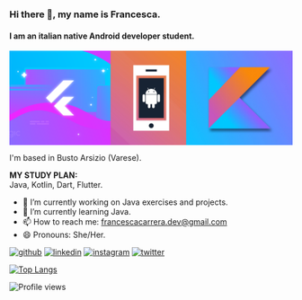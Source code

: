 ### Hi there 👋, my name is Francesca.
#### I am an italian native Android developer student.
<img align="center" src="https://github.com/Francesca-Carrera/Francesca-Carrera/blob/main/github_banner.png" width=600px; />

I'm based in Busto Arsizio (Varese).
<br>

**MY STUDY PLAN:** <br>
Java, Kotlin, Dart, Flutter. <br>

- 🔭 I’m currently working on Java exercises and projects. 
- 🌱 I’m currently learning Java.
- 📫 How to reach me: francescacarrera.dev@gmail.com 
- 😄 Pronouns: She/Her.

[<img src='https://cdn.jsdelivr.net/npm/simple-icons@3.0.1/icons/github.svg' alt='github' height='40'>](https://github.com/Francesca-Carrera)  [<img src='https://cdn.jsdelivr.net/npm/simple-icons@3.0.1/icons/linkedin.svg' alt='linkedin' height='40'>](https://www.linkedin.com/in/francesca-c13051988/)  [<img src='https://cdn.jsdelivr.net/npm/simple-icons@3.0.1/icons/instagram.svg' alt='instagram' height='40'>](https://www.instagram.com/frens_hyena/)  [<img src='https://cdn.jsdelivr.net/npm/simple-icons@3.0.1/icons/twitter.svg' alt='twitter' height='40'>](https://twitter.com/FrensHyena)  

[![Top Langs](https://github-readme-stats.vercel.app/api/top-langs/?username=Francesca-Carrera)](https://github.com/anuraghazra/github-readme-stats)

![Profile views](https://gpvc.arturio.dev/Francesca-Carrera)  
